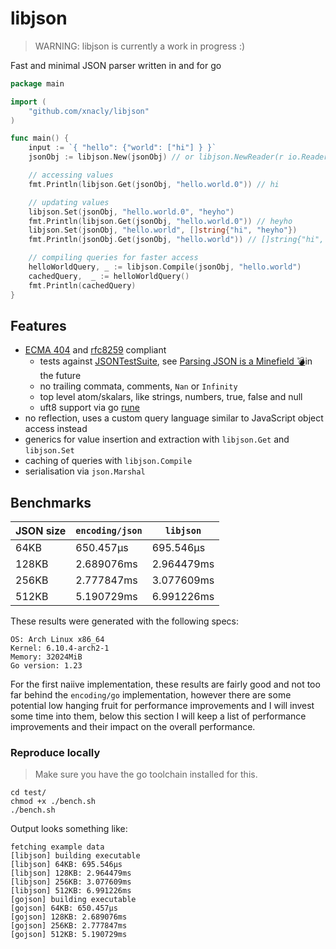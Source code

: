 # libjson

> WARNING: libjson is currently a work in progress :)

Fast and minimal JSON parser written in and for go

```go
package main

import (
    "github.com/xnacly/libjson"
)

func main() {
    input := `{ "hello": {"world": ["hi"] } }`
    jsonObj := libjson.New(jsonObj) // or libjson.NewReader(r io.Reader)

    // accessing values
    fmt.Println(libjson.Get(jsonObj, "hello.world.0")) // hi

    // updating values
    libjson.Set(jsonObj, "hello.world.0", "heyho")
    fmt.Println(libjson.Get(jsonObj, "hello.world.0")) // heyho
    libjson.Set(jsonObj, "hello.world", []string{"hi", "heyho"})
    fmt.Println(jsonObj.Get(jsonObj, "hello.world")) // []string{"hi", "heyho"}

    // compiling queries for faster access
    helloWorldQuery, _ := libjson.Compile(jsonObj, "hello.world")
    cachedQuery,  _ := helloWorldQuery()
    fmt.Println(cachedQuery)
}
```

## Features

- [ECMA 404](https://ecma-international.org/wp-content/uploads/ECMA-404_2nd_edition_december_2017.pdf)
  and [rfc8259](https://www.rfc-editor.org/rfc/rfc8259) compliant
  - tests against [JSONTestSuite](https://github.com/nst/JSONTestSuite), see
    [Parsing JSON is a Minefield
    💣](https://seriot.ch/projects/parsing_json.html)in the future
  - no trailing commata, comments, `Nan` or `Infinity`
  - top level atom/skalars, like strings, numbers, true, false and null
  - uft8 support via go [rune](https://go.dev/blog/strings)
- no reflection, uses a custom query language similar to JavaScript object access instead
- generics for value insertion and extraction with `libjson.Get` and `libjson.Set`
- caching of queries with `libjson.Compile`
- serialisation via `json.Marshal`

## Benchmarks

| JSON size | `encoding/json` | `libjson`  |
| --------- | --------------- | ---------- |
| 64KB      | 650.457µs       | 695.546µs  |
| 128KB     | 2.689076ms      | 2.964479ms |
| 256KB     | 2.777847ms      | 3.077609ms |
| 512KB     | 5.190729ms      | 6.991226ms |

These results were generated with the following specs:

```text
OS: Arch Linux x86_64
Kernel: 6.10.4-arch2-1
Memory: 32024MiB
Go version: 1.23
```

For the first naiive implementation, these results are fairly good and not too
far behind the `encoding/go` implementation, however there are some potential
low hanging fruit for performance improvements and I will invest some time into
them, below this section I will keep a list of performance improvements and
their impact on the overall performance.

### Reproduce locally

> Make sure you have the go toolchain installed for this.

```shell
cd test/
chmod +x ./bench.sh
./bench.sh
```

Output looks something like:

```text
fetching example data
[libjson] building executable
[libjson] 64KB: 695.546µs
[libjson] 128KB: 2.964479ms
[libjson] 256KB: 3.077609ms
[libjson] 512KB: 6.991226ms
[gojson] building executable
[gojson] 64KB: 650.457µs
[gojson] 128KB: 2.689076ms
[gojson] 256KB: 2.777847ms
[gojson] 512KB: 5.190729ms
```
